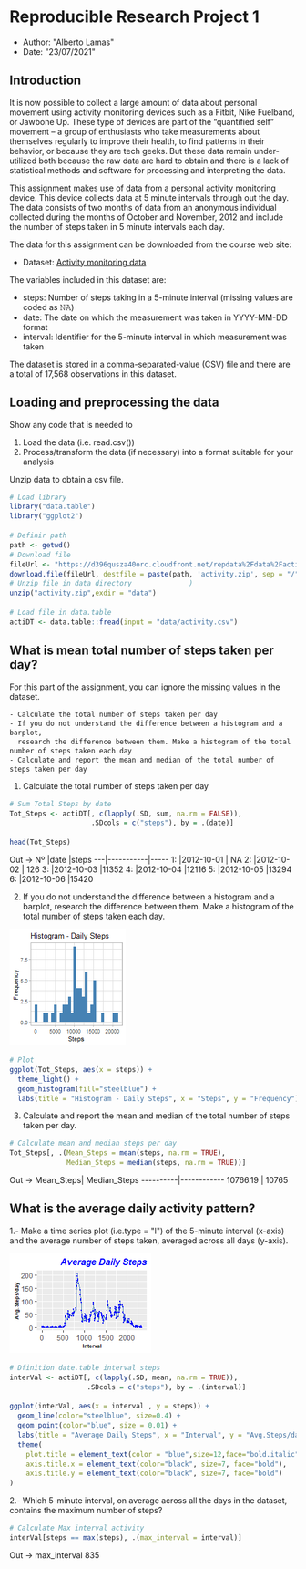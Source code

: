 # Reproducible Research Project 1

- Author: "Alberto Lamas"
- Date: "23/07/2021"


Introduction
------------
It is now possible to collect a large amount of data about personal movement using activity monitoring devices such as a Fitbit, Nike Fuelband, or Jawbone Up. These type of devices are part of the “quantified self” movement – a group of enthusiasts who take measurements about themselves regularly to improve their health, to find patterns in their behavior, or because they are tech geeks. But these data remain under-utilized both because the raw data are hard to obtain and there is a lack of statistical methods and software for processing and interpreting the data.

This assignment makes use of data from a personal activity monitoring device. This device collects data at 5 minute intervals through out the day. The data consists of two months of data from an anonymous individual collected during the months of October and November, 2012 and include the number of steps taken in 5 minute intervals each day.

The data for this assignment can be downloaded from the course web site:

-   Dataset: [Activity monitoring data](https://d396qusza40orc.cloudfront.net/repdata%2Fdata%2Factivity.zip)


The variables included in this dataset are:

* steps: Number of steps taking in a 5-minute interval (missing values are coded as 𝙽𝙰) </br> 
* date: The date on which the measurement was taken in YYYY-MM-DD format </br> 
* interval: Identifier for the 5-minute interval in which measurement was taken </br> 

The dataset is stored in a comma-separated-value (CSV) file and there are a total of 17,568 observations in this dataset.

Loading and preprocessing the data
----------------------------------
Show any code that is needed to

1. Load the data (i.e. read.csv())
2. Process/transform the data (if necessary) into a format suitable for your analysis

Unzip data to obtain a csv file.

``` r
# Load library
library("data.table")
library("ggplot2")

# Definir path
path <- getwd()
# Download file
fileUrl <- "https://d396qusza40orc.cloudfront.net/repdata%2Fdata%2Factivity.zip"
download.file(fileUrl, destfile = paste(path, 'activity.zip', sep = "/")) 
# Unzip file in data directory              )
unzip("activity.zip",exdir = "data")

# Load file in data.table
actiDT <- data.table::fread(input = "data/activity.csv")
```

What is mean total number of steps taken per day?
-------------------------------------------------
For this part of the assignment, you can ignore the missing values in the dataset.

    - Calculate the total number of steps taken per day
    - If you do not understand the difference between a histogram and a barplot, 
      research the difference between them. Make a histogram of the total number of steps taken each day
    - Calculate and report the mean and median of the total number of steps taken per day

1.  Calculate the total number of steps taken per day

``` r
# Sum Total Steps by date
Tot_Steps <- actiDT[, c(lapply(.SD, sum, na.rm = FALSE)), 
                    .SDcols = c("steps"), by = .(date)] 

head(Tot_Steps)
```
Out ->
Nº |date       |steps
---|-----------|-----
1: |2012-10-01 |   NA
2: |2012-10-02 |  126
3: |2012-10-03 |11352
4: |2012-10-04 |12116
5: |2012-10-05 |13294
6: |2012-10-06 |15420

2.  If you do not understand the difference between a histogram and a barplot, research the difference between them. Make a histogram of the total number of steps taken each day.

![](https://github.com/lalamas/datasciencecoursera-/blob/main/5_Reproducible_Research/1.project/histogram.png)

``` r
# Plot
ggplot(Tot_Steps, aes(x = steps)) +
  theme_light() +
  geom_histogram(fill="steelblue") +
  labs(title = "Histogram - Daily Steps", x = "Steps", y = "Frequency")
```
3.  Calculate and report the mean and median of the total number of steps taken per day.

``` r
# Calculate mean and median steps per day
Tot_Steps[, .(Mean_Steps = mean(steps, na.rm = TRUE), 
              Median_Steps = median(steps, na.rm = TRUE))]
```
Out ->
Mean_Steps| Median_Steps
----------|------------
10766.19  |      10765

What is the average daily activity pattern?
-------------------------------------------

1.- Make a time series plot (i.e.type = "l") of the 5-minute interval (x-axis) and the average number of steps taken, averaged across all days (y-axis).

![](https://github.com/lalamas/datasciencecoursera-/blob/main/5_Reproducible_Research/1.project/Rplot01.png)

``` r
# Dfinition date.table interval steps
interVal <- actiDT[, c(lapply(.SD, mean, na.rm = TRUE)), 
                   .SDcols = c("steps"), by = .(interval)] 

ggplot(interVal, aes(x = interval , y = steps)) + 
  geom_line(color="steelblue", size=0.4) + 
  geom_point(color="blue", size = 0.01) +
  labs(title = "Average Daily Steps", x = "Interval", y = "Avg.Steps/day") +
  theme(
    plot.title = element_text(color = "blue",size=12,face="bold.italic",hjust = 1),
    axis.title.x = element_text(color="black", size=7, face="bold"),
    axis.title.y = element_text(color="black", size=7, face="bold")
)

```
2.- Which 5-minute interval, on average across all the days in the dataset, contains the maximum number of steps?
``` r
# Calculate Max interval activity
interVal[steps == max(steps), .(max_interval = interval)]
```
Out ->
    max_interval
         835
